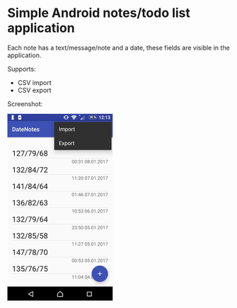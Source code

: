 # Simple Android notes/todo list application
Each note has a text/message/note and a date, these fields are visible in the application.

Supports:
* CSV import
* CSV export

Screenshot:

![DateNotes screenshot](/datenotes-screenshot.png)
